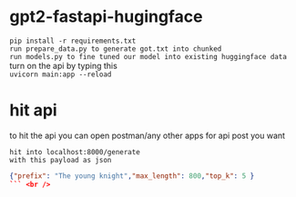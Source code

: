 # gpt2-fastapi-hugingface
```pip install -r requirements.txt``` <br />
```run prepare_data.py to generate got.txt into chunked``` <br />
```run models.py to fine tuned our model into existing huggingface data```<br />
turn on the api by typing this<br />
```uvicorn main:app --reload```<br />

# hit api
to hit the api you can open postman/any other apps for api post you want<br />

```hit into localhost:8000/generate```<br />
```with this payload as json```<br />
```JSON 
{"prefix": "The young knight","max_length": 800,"top_k": 5 }
``` <br />